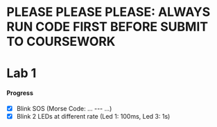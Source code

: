 # **PLEASE PLEASE PLEASE: ALWAYS RUN CODE FIRST BEFORE SUBMIT TO COURSEWORK**

# Lab 1

#### Progress
- [x] Blink SOS (Morse Code: ... --- ...)
- [x] Blink 2 LEDs at different rate (Led 1: 100ms, Led 3: 1s)

